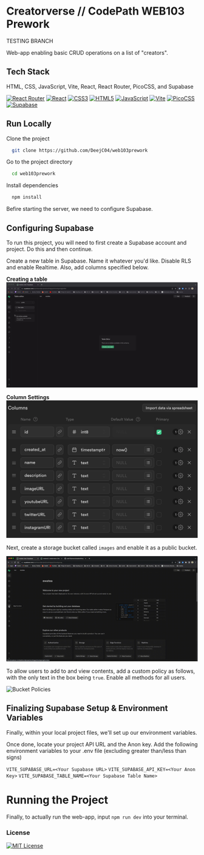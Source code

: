 
# Creatorverse // CodePath WEB103 Prework

TESTING BRANCH

Web-app enabling basic CRUD operations on a list of "creators".

## Tech Stack

HTML, CSS, JavaScript, Vite, React, React Router, PicoCSS, and Supabase

<a href="https://github.com/rackt/react-router" title="React Router"><img src="https://github.com/get-icon/geticon/raw/master/icons/react-router.svg" alt="React Router" width="21px" height="21px"></a>
<a href="https://reactjs.org/" title="React"><img src="https://github.com/get-icon/geticon/raw/master/icons/react.svg" alt="React" width="21px" height="21px"></a>
<a href="https://www.w3.org/TR/CSS/" title="CSS3"><img src="https://github.com/get-icon/geticon/raw/master/icons/css-3.svg" alt="CSS3" width="21px" height="21px"></a>
<a href="https://www.w3.org/TR/html5/" title="HTML5"><img src="https://github.com/get-icon/geticon/raw/master/icons/html-5.svg" alt="HTML5" width="21px" height="21px"></a>
<a href="https://developer.mozilla.org/en-US/docs/Web/JavaScript" title="JavaScript"><img src="https://github.com/get-icon/geticon/raw/master/icons/javascript.svg" alt="JavaScript" width="21px" height="21px"></a>
<a href="https://vitejs.dev/" title="Vite"><img src="https://github.com/get-icon/geticon/raw/master/icons/vite.svg" alt="Vite" width="21px" height="21px"></a>
<a href="https://picocss.com/docs/" title="PicoCSS"><img src="https://www.vectorlogo.zone/logos/picocss/picocss-icon.svg" alt="PicoCSS" width="21px" height="21px"></a>
<a href="https://supabase.com/" title="Supabase"><img src="https://seeklogo.com/images/S/supabase-logo-DCC676FFE2-seeklogo.com.png" alt="Supabase" width="21px" height="21px"></a>

## Run Locally

Clone the project

```bash
  git clone https://github.com/DeejC04/web103prework
```

Go to the project directory

```bash
  cd web103prework
```

Install dependencies

```bash
  npm install
```

Befire starting the server, we need to configure Supabase.

## Configuring Supabase 

To run this project, you will need to first create a Supabase account and project. Do this and then continue.

Create a new table in Supabase. Name it whatever you'd like. Disable RLS and enable Realtime. Also, add columns specified below.

**Creating a table**
![Table Creation](./readmeFiles/gifs/tablecreation.gif)

**Column Settings**
![Column Settings](./readmeFiles/images/tableColumns.png)

Next, create a storage bucket called `images` and enable it as a public bucket.

![Bucket Creation](./readmeFiles/gifs/bucketCreation.gif)

To allow users to add to and view contents, add a custom policy as follows, with the only text in the box being `true`. Enable all methods for all users.

![Bucket Policies](./readmeFiles/gifs/bucketPolicy.gif)

## Finalizing Supabase Setup & Environment Variables

Finally, within your local project files, we'll set up our environment variables.

Once done, locate your project API URL and the Anon key. Add the following environment variables to your .env file (excluding greater than/less than signs) 

`VITE_SUPABASE_URL=<Your Supabase URL>` `VITE_SUPABASE_API_KEY=<Your Anon Key>`
`VITE_SUPABASE_TABLE_NAME=<Your Supabase Table Name>`

# Running the Project

Finally, to actually run the web-app, input `npm run dev` into your terminal.

### License

[![MIT License](https://img.shields.io/badge/License-MIT-green.svg)](https://choosealicense.com/licenses/mit/)

